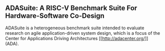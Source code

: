 ## ADASuite: A RISC-V Benchmark Suite For Hardware-Software Co-Design

ADASuite is a heterogeneous benchmark suite intended to evaluate research
on agile application-driven system design, which is a focus of the
Center for Applications Driving Architectures [[http://adacenter.org/]] (ADA). 